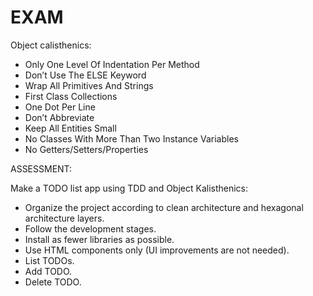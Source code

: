 # EXAM

Object calisthenics:

- Only One Level Of Indentation Per Method
- Don’t Use The ELSE Keyword
- Wrap All Primitives And Strings
- First Class Collections
- One Dot Per Line
- Don’t Abbreviate
- Keep All Entities Small
- No Classes With More Than Two Instance Variables
- No Getters/Setters/Properties

ASSESSMENT:

Make a TODO list app using TDD and Object Kalisthenics:

- Organize the project according to clean architecture and hexagonal architecture layers.
- Follow the development stages.
- Install as fewer libraries as possible.
- Use HTML components only (UI improvements are not needed).
- List TODOs.
- Add TODO.
- Delete TODO.